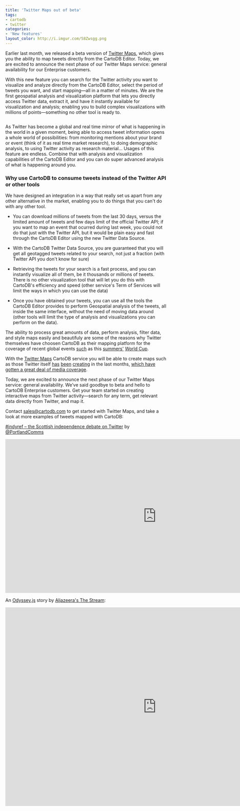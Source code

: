 ```yaml
---
title: 'Twitter Maps out of beta'
tags:
- cartodb
- twitter
categories:
- 'New features'
layout_color: http://i.imgur.com/58Zwsgg.png
---
```


Earlier last month, we released a beta version of [Twitter Maps](http://cartodb.com/solutions/twitter-maps), which gives you the ability to map tweets directly from the CartoDB Editor. Today, we are excited to announce the next phase of our Twitter Maps service: general availability for our Enterprise customers.

With this new feature you can search for the Twitter activity you want to visualize and analyze directly from the CartoDB Editor, select the period of tweets you want, and start mapping—all in a matter of minutes. We are the first geospatial analysis and visualization platform that lets you directly access Twitter data, extract it, and have it instantly available for visualization and analysis; enabling you to build complex visualizations with millions of points—something no other tool is ready to.

<div class="wrap"><p class="wrap-border"><img src="http://i.imgur.com/d3GSSYQ.gif" alt=""></p></div>

As Twitter has become a global and real time mirror of what is happening in the world in a given moment, being able to access tweet information opens a whole world of possibilities: from monitoring mentions about your brand or event (think of it as real time market research), to doing demographic analysis, to using Twitter activity as research material... Usages of this feature are endless. Combine that with analysis and visualization capabilities of the CartoDB Editor and you can do super advanced analysis of what is happening around you.


### <span id="comparative">Why use CartoDB to consume tweets instead of the Twitter API or other tools</span>

We have designed an integration in a way that really set us apart from any other alternative in the market, enabling you to do things that you can't do with any other tool.

- You can download millions of tweets from the last 30 days, versus the limited amount of tweets and few days limit of the official Twitter API; if you want to map an event that ocurred during last week, you could not do that just with the Twitter API, but it would be plain easy and fast through the CartoDB Editor using the new Twitter Data Source.

- With the CartoDB Twitter Data Source, you are guaranteed that you will get all geotagged tweets related to your search, not just a fraction (with Twitter API you don't know for sure)

- Retrieving the tweets for your search is a fast process, and you can instantly visualize all of them, be it thousands or millions of tweets. There is no other visualization tool that will let you do this with CartoDB's efficiency and speed (other service's Term of Services will limit the ways in which you can use the data)

- Once you have obtained your tweets, you can use all the tools the CartoDB Editor provides to perform Geospatial analysis of the tweets, all inside the same interface, without the need of moving data around (other tools will limit the type of analysis and visualizations you can perform on the data). 


The ability to process great amounts of data, perform analysis, filter data, and style maps easily and beautifuly are some of the reasons why Twitter themselves have choosen CartoDB as their mapping platform for the coverage of recent global events [such](https://twitter.com/TwitterData/timelines/479032120136851458) as this [summers'](http://cartodb.com/v/worldcup/brazil-croatia/#/2/24.5/-7.0/0) [World Cup](https://blog.twitter.com/2014/seven-worldcup-data-takeaways-so-far).

With the [Twitter Maps](http://cartodb.com/solutions/twitter-maps) CartoDB service you will be able to create maps such as those Twitter itself [has](http://cartodb.com/v/worldcup/brazil-croatia/#/2/24.5/-7.0/0) [been](https://cartodb.com/gallery/twitter-sunrise/) [creating](https://cartodb.com/gallery/twitter-india-elections/) in the last months, [which have gotten a great deal of media coverage](http://blog.cartodb.com/cartodb-twitter-maps-in-today-yahoo-espn-time-cnbc/). 

Today, we are excited to announce the next phase of our Twitter Maps service: general availability. We’ve said goodbye to beta and hello to CartoDB Enterprise customers. Get your team started on creating interactive maps from Twitter activity—search for any term, get relevant data directly from Twitter, and map it. 

Contact sales@cartodb.com to get started with Twitter Maps, and take a look at more examples of tweets mapped with CartoDB:

[#indyref – the Scottish independence debate on Twitter](http://www.portland-communications.com/2014/08/indyref-scottish-independence-debate-on-twitter/#sthash.EgN4drSp.dpuf) by [@PortlandComms](http://www.twitter.com/PortlandComms)

<div class="wrap">
	<iframe width='940' height='480' frameborder='0' src='http://portland.cartodb.com/viz/328dc588-24ab-11e4-824d-0e10bcd91c2b/embed_map' allowfullscreen webkitallowfullscreen mozallowfullscreen oallowfullscreen msallowfullscreen></iframe>
</div>


An [Odyssey.js](http://blog.cartodb.com/odyssey-js-new-open-source-tool-to-weave-interactive/) story by [Aljazeera's The Stream]():

<div class="wrap">
	<iframe width='940' height='620' frameborder='0' src='http://stream.aljazeera.com/projects/socialmediaconversation/' allowfullscreen webkitallowfullscreen mozallowfullscreen oallowfullscreen msallowfullscreen></iframe>
</div>


